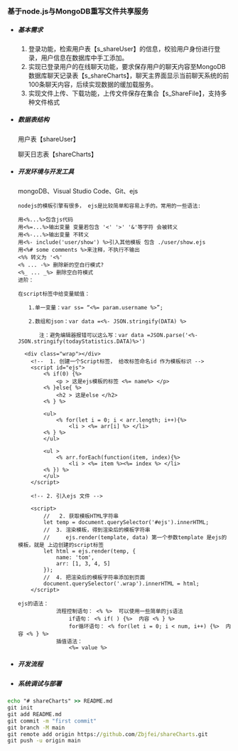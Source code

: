 ### 基于node.js与MongoDB重写文件共享服务

* ##### 基本需求

  1. 登录功能，检索用户表【s_shareUser】的信息，校验用户身份进行登录，用户信息在数据库中手工添加。
  2. 实现已登录用户的在线聊天功能，要求保存用户的聊天内容至MongoDB数据库聊天记录表【s_shareCharts】，聊天主界面显示当前聊天系统的前100条聊天内容，后续实现数据的缓加载服务。
  3. 实现文件上传、下载功能，上传文件保存在集合【s_ShareFile】，支持多种文件格式

  

* ##### 数据表结构

  用户表【shareUser】

  聊天日志表【shareCharts】

* ##### 开发环境与开发工具

  mongoDB、Visual Studio Code、Git、ejs
  
  ```ejs
  nodejs的模板引擎有很多， ejs是比较简单和容易上手的。常用的一些语法:
  
  用<%...%>包含js代码
  用<%=...%>输出变量 变量若包含 '<' '>' '&'等字符 会被转义
  用<%-...%>输出变量 不转义
  用<%- include('user/show') %>引入其他模板 包含 ./user/show.ejs
  用<%# some comments %>来注释，不执行不输出
  <%% 转义为 '<%'
  <% ... -%> 删除新的空白行模式?
  <%_ ... _%> 删除空白符模式
  进阶：
  
  在script标签中给变量赋值：
  
  　　1.单一变量：var ss= “<%= param.username %>”;
  
  　　2.数组和json：var data =<%- JSON.stringify(DATA) %>
  
  　　　　注：避免编辑器报错可以这么写：var data =JSON.parse('<%- JSON.stringify(todayStatistics.DATA)%>')
  ```
  
  ```ejs
    <div class="wrap"></div>
      <!--  1. 创建一个Script标签， 给改标签命名id 作为模板标识 -->
      <script id="ejs">
          <% if(0) {%> 
              <p > 这是ejs模板的标签 <%= name%> </p>
          <% }else{ %>
              <h2 > 这是else </h2>
          <% } %>
  
          <ul>
              <% for(let i = 0; i < arr.length; i++){%> 
                  <li > <%= arr[i] %> </li>
          <% } %> 
          </ul>
  
          <ul >
              <% arr.forEach(function(item, index){%> 
                  <li > <%= item %><%= index %> </li>
          <% }) %>
          </ul>
      </script>
  
      <!-- 2. 引入ejs 文件 -->
  
      <script>
          //   2. 获取模板HTML字符串
          let temp = document.querySelector('#ejs').innerHTML;
          //  3. 渲染模板，得到渲染后的模板字符串
          //     ejs.render(template, data) 第一个参数template 是ejs的模板，就是 上边创建的script标签
          let html = ejs.render(temp, {
              name: 'tom',
              arr: [1, 3, 4, 5]
          });
          //  4. 把渲染后的模板字符串添加到页面 
          document.querySelector('.wrap').innerHTML = html;
      </script>
  
  ```
  
  ```ejs
  ejs的语法：
              流程控制语句： <% %>  可以使用一些简单的js语法
                  if语句： <% if( ) {%>  内容 <% } %>
                  for循环语句： <% for(let i = 0; i < num, i++) {%>  内容 <% } %>
              插值语法：
                  <%= value %>
  
  ```
  
  





* ##### 开发流程





* ##### 系统调试与部署





```cmd
echo "# shareCharts" >> README.md
git init
git add README.md
git commit -m "first commit"
git branch -M main
git remote add origin https://github.com/Zbjfei/shareCharts.git
git push -u origin main
```










